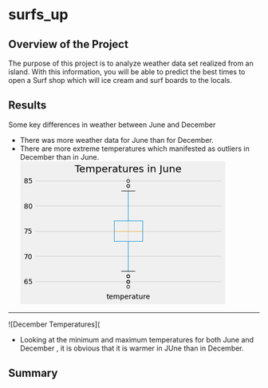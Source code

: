# surfs_up
##  Overview of the Project
The purpose of this project is to analyze weather data set realized from an island. With this information, you will be able to predict the best times to open a Surf shop which will ice cream and surf boards to the locals.
##  Results
Some key differences in weather between June and December
- There was more weather data for June than for December.
- There are more extreme temperatures which manifested as outliers in December than in June.
![June Temperatures](https://github.com/Elewekeadanma/surfs_up/blob/main/June_temp.png)
---
![December Temperatures](
- Looking at the minimum and maximum temperatures for both June and December , it is obvious that it is warmer in JUne than in December.
##  Summary
